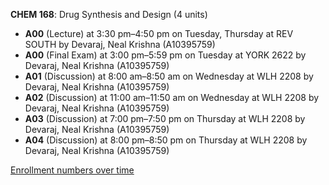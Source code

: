 **CHEM 168**: Drug Synthesis and Design (4 units)

- **A00** (Lecture) at 3:30 pm–4:50 pm on Tuesday, Thursday at REV SOUTH by Devaraj, Neal Krishna (A10395759)
- **A00** (Final Exam) at 3:00 pm–5:59 pm on Tuesday at YORK 2622 by Devaraj, Neal Krishna (A10395759)
- **A01** (Discussion) at 8:00 am–8:50 am on Wednesday at WLH 2208 by Devaraj, Neal Krishna (A10395759)
- **A02** (Discussion) at 11:00 am–11:50 am on Wednesday at WLH 2208 by Devaraj, Neal Krishna (A10395759)
- **A03** (Discussion) at 7:00 pm–7:50 pm on Thursday at WLH 2208 by Devaraj, Neal Krishna (A10395759)
- **A04** (Discussion) at 8:00 pm–8:50 pm on Thursday at WLH 2208 by Devaraj, Neal Krishna (A10395759)

[Enrollment numbers over time](./CHEM168.tsv)

